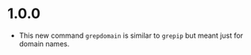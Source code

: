 # 1.0.0

- This new command `grepdomain` is similar to `grepip` but meant just for
  domain names.

